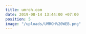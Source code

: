 ```yaml
---
title: umroh.com
date: 2019-08-14 13:44:00 +07:00
position: 5
image: "/uploads/UMROH%20WEB.png"
---
```


